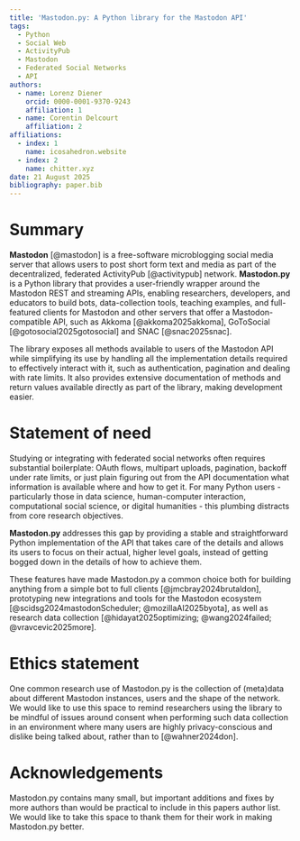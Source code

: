 ```yaml
---
title: 'Mastodon.py: A Python library for the Mastodon API'
tags:
  - Python
  - Social Web
  - ActivityPub
  - Mastodon
  - Federated Social Networks
  - API
authors:
  - name: Lorenz Diener
    orcid: 0000-0001-9370-9243
    affiliation: 1
  - name: Corentin Delcourt
    affiliation: 2
affiliations:
  - index: 1
    name: icosahedron.website
  - index: 2
    name: chitter.xyz
date: 21 August 2025
bibliography: paper.bib
---
```


# Summary

**Mastodon** [@mastodon] is a free-software microblogging social media server that allows users to post short form text and media as part of the decentralized, federated ActivityPub [@activitypub] network. **Mastodon.py** is a Python library that provides a user-friendly wrapper around the Mastodon REST and streaming APIs, enabling researchers, developers, and educators to build bots, data-collection tools, teaching examples, and full-featured clients for Mastodon and other servers that offer a Mastodon-compatible API, such as Akkoma [@akkoma2025akkoma], GoToSocial [@gotosocial2025gotosocial] and SNAC [@snac2025snac].

The library exposes all methods available to users of the Mastodon API while simplifying its use by handling all the implementation details required to effectively interact with it, such as authentication, pagination and dealing with rate limits. It also provides extensive documentation of methods and return values available directly as part of the library, making development easier.

# Statement of need

Studying or integrating with federated social networks often requires substantial boilerplate: OAuth flows, multipart uploads, pagination, backoff under rate limits, or just plain figuring out from the API documentation what information is available where and how to get it. For many Python users - particularly those in data science, human-computer interaction, computational social science, or digital humanities - this plumbing distracts from core research objectives.

**Mastodon.py** addresses this gap by providing a stable and straightforward Python implementation of the API that takes care of the details and allows its users to focus on their actual, higher level goals, instead of getting bogged down in the details of how to achieve them.

These features have made Mastodon.py a common choice both for building anything from a simple bot to full clients [@jmcbray2024brutaldon], prototyping new integrations and tools for the Mastodon ecosystem [@scidsg2024mastodonScheduler; @mozillaAI2025byota], as well as research data collection [@hidayat2025optimizing; @wang2024failed; @vravcevic2025more].

# Ethics statement

One common research use of Mastodon.py is the collection of (meta)data about different Mastodon instances, users and the shape of the network. We would like to use this space to remind researchers using the library to be mindful of issues around consent when performing such data collection in an environment where many users are highly privacy-conscious and dislike being talked about, rather than to [@wahner2024don].

# Acknowledgements

Mastodon.py contains many small, but important additions and fixes by more authors than would be practical to include in this papers author list. We would like to take this space to thank them for their work in making Mastodon.py better.
